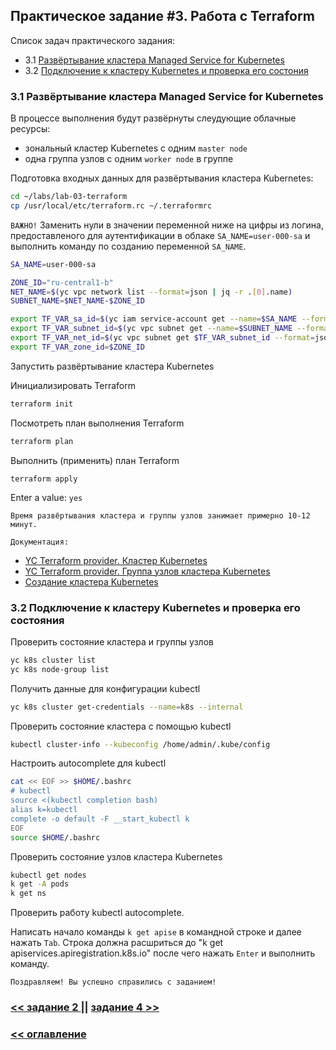 ## Практическое задание #3. Работа с Terraform

Список задач практического задания:
* 3.1 [Развёртывание кластера Managed Service for Kubernetes](#h3-1)
* 3.2 [Подключение к кластеру Kubernetes и проверка его состония](#h3-2)

### 3.1 Развёртывание кластера Managed Service for Kubernetes  <a id="h3-1"/></a>

В процессе выполнения будут развёрнуты слеудующие облачные ресурсы: 
* зональный кластер Kubernetes с одним `master node`
* одна группа узлов c одним `worker node` в группе

Подготовка входных данных для развёртывания кластера Kubernetes:
```bash
cd ~/labs/lab-03-terraform
cp /usr/local/etc/terraform.rc ~/.terraformrc
```

`ВАЖНО!` Заменить нули в значении переменной ниже на цифры из логина, предоставленого для аутентификации в облаке `SA_NAME=user-000-sa` и выполнить команду по созданию переменной `SA_NAME`.

```bash
SA_NAME=user-000-sa
```

```bash
ZONE_ID="ru-central1-b"
NET_NAME=$(yc vpc network list --format=json | jq -r .[0].name)
SUBNET_NAME=$NET_NAME-$ZONE_ID

export TF_VAR_sa_id=$(yc iam service-account get --name=$SA_NAME --format=json | jq -r .id)
export TF_VAR_subnet_id=$(yc vpc subnet get --name=$SUBNET_NAME --format=json | jq -r .id)
export TF_VAR_net_id=$(yc vpc subnet get $TF_VAR_subnet_id --format=json | jq -r .network_id)
export TF_VAR_zone_id=$ZONE_ID
```

Запустить развёртывание кластера Kubernetes

Инициализировать Terraform
```bash
terraform init
```

Посмотреть план выполнения Terraform
```bash
terraform plan
```

Выполнить (применить) план Terraform
```
terraform apply
```
Enter a value: `yes`

`Время развёртывания кластера и группы узлов занимает примерно 10-12 минут.`

`Документация:`
* [YC Terraform provider. Кластер Kubernetes](https://registry.tfpla.net/providers/yandex-cloud/yandex/latest/docs/resources/kubernetes_cluster)
* [YC Terraform provider. Группа узлов кластера Kubernetes](https://registry.tfpla.net/providers/yandex-cloud/yandex/latest/docs/resources/kubernetes_node_group)
* [Создание кластера Kubernetes](https://cloud.yandex.ru/docs/managed-kubernetes/operations/kubernetes-cluster/kubernetes-cluster-create)


### 3.2 Подключение к кластеру Kubernetes и проверка его состояния <a id="h3-2"/></a>

Проверить состояние кластера и группы узлов
```bash
yc k8s cluster list
yc k8s node-group list
```

Получить данные для конфигурации kubectl
```bash
yc k8s cluster get-credentials --name=k8s --internal
```

Проверить состояние кластера с помощью kubectl
```bash
kubectl cluster-info --kubeconfig /home/admin/.kube/config
```

Настроить autocomplete для kubectl
```bash
cat << EOF >> $HOME/.bashrc
# kubectl
source <(kubectl completion bash)
alias k=kubectl
complete -o default -F __start_kubectl k
EOF
source $HOME/.bashrc
```

Проверить состояние узлов кластера Kubernetes
```bash
kubectl get nodes
k get -A pods
k get ns
```

Проверить работу kubectl autocomplete.

Написать начало команды `k get apise` в командной строке и далее нажать `Tab`.
Строка должна расшриться до "k get apiservices.apiregistration.k8s.io" после чего нажать `Enter` и выполнить команду.


`Поздравляем! Вы успешно справились с заданием!`

### [ << задание 2 ](../lab-02-yc/README.md) || [задание 4 >>](../lab-04-crossplane/README.md)
### [ << оглавление ](../README.md)
